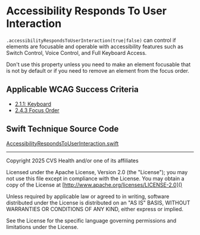 # Accessibility Responds To User Interaction
`.accessibilityRespondsToUserInteraction(true|false)` can control if elements are focusable and operable with accessibility features such as Switch Control, Voice Control, and Full Keyboard Access. 

Don't use this property unless you need to make an element focusable that is not by default or if you need to remove an element from the focus order.

## Applicable WCAG Success Criteria
- [2.1.1: Keyboard](https://www.w3.org/WAI/WCAG22/Understanding/keyboard)
- [2.4.3 Focus Order](https://www.w3.org/WAI/WCAG22/Understanding/focus-order)

## Swift Technique Source Code
[AccessibilityRespondsToUserInteraction.swift](../iOSswiftUIa11yTechniques/AccessibilityRespondsToUserInteraction.swift)

----

Copyright 2025 CVS Health and/or one of its affiliates

Licensed under the Apache License, Version 2.0 (the "License");
you may not use this file except in compliance with the License.
You may obtain a copy of the License at
[http://www.apache.org/licenses/LICENSE-2.0]()

Unless required by applicable law or agreed to in writing, software
distributed under the License is distributed on an "AS IS" BASIS,
WITHOUT WARRANTIES OR CONDITIONS OF ANY KIND, either express or implied.

See the License for the specific language governing permissions and
limitations under the License.

